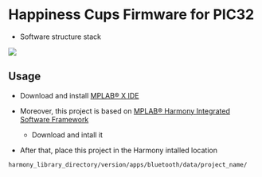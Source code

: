 # Happiness Cups Firmware for PIC32
* Software structure stack
<img src="https://lh4.googleusercontent.com/SPscWKm4d8aqn7FJ-6VRQPwIZY3LctiU5BA0I2n2eQJNXlVx2NpIDxKs3fx35qGK5zFuIeQCCgBW07U=w1855-h954" />


Usage
-------
* Download and install [MPLAB® X IDE](http://www.microchip.com/mplab/mplab-x-ide)

* Moreover, this project is based on [MPLAB® Harmony Integrated Software Framework](http://www.microchip.com/mplab/mplab-harmony)
  * Download and intall it

* After that, place this project in the Harmony intalled location
``` 
harmony_library_directory/version/apps/bluetooth/data/project_name/
```

